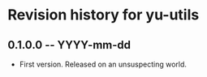 # Revision history for yu-utils

## 0.1.0.0  -- YYYY-mm-dd

* First version. Released on an unsuspecting world.
